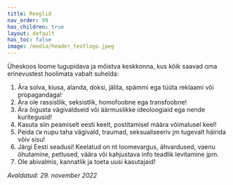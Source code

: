 ```yaml
---
title: Reeglid
nav_order: 99
has_children: true
layout: default
has_toc: false
image: /media/header_textlogo.jpeg
---
```


Üheskoos loome lugupidava ja mõistva keskkonna, kus kõik saavad oma erinevustest hoolimata vabalt suhelda:

1. Ära solva, kiusa, alanda, doksi, jälita, spämmi ega tüüta reklaami või propagandaga!
2. Ära ole rassistlik, seksistlik, homofoobne ega transfoobne!
3. Ära õigusta vägivaldseid või äärmuslikke ideoloogiaid ega nende kuritegusid!
4. Kasuta siin peamiselt eesti keelt, postitamisel määra võimalusel keel!
5. Peida `CW` nupu taha vägivald, traumad, seksualiseeriv jm tugevalt häirida võiv sisu!
6. Järgi Eesti seadusi! Keelatud on nt loomevargus, ähvardused, vaenu õhutamine, pettused, väära või kahjustava info teadlik levitamine jpm.
7. Ole abivalmis, kannatlik ja toeta uusi kasutajaid!

_Avaldatud: 29. november 2022_
